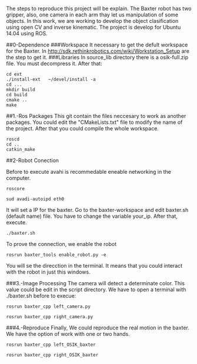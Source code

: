 The steps to reproduce this project will be explain. The Baxter robot has two gripper, also, one camera in each arm thay let us manipulation of some objects. In this work, we are working to develop the object clasification using open CV and inverse kinematic. The project is develop for Ubuntu 14.04 using ROS. 

##0-Dependence
###Workspace
It necessary to get the defult workspace for the Baxter. In http://sdk.rethinkrobotics.com/wiki/Workstation_Setup are the step to get it. 
###Libraries
In source_lib directory there is a osik-full.zip file. You must decompress it. After that:
```
cd ext
./install-ext   ~/devel/install -a
cd ...
mkdir build
cd build
cmake ..
make
```
##1.-Ros Packages
This git contain the files neccesary to work as another packages. You could edit the "CMakeLists.txt" file to modify the name of the project. After that you could compile the whole workspace.
```
roscd 
cd ..
catkin_make
```

##2-Robot Conection


Before to execute avahi is recommedable eneable networking in the computer.
```
roscore
```




```
sud avadi-autoipd eth0
```
It will set a IP for the baxter. Go to the baxter-workspace and edit baxter.sh (default name) file. You have to change the variable your_ip. After that, execute.


```
./baxter.sh
```


To prove the connection, we enable the robot
```
rosrun baxter_tools enable_robot.py -e
```

You will se the direcction in the terminal. It means that you could interact with the robot in just this windows. 

###3.-Image Processing
The camera will detect a determinate color. This value could be edit in the script directory. We have to open a terminal with ./baxter.sh before to execue:
```
rosrun baxter_cpp left_camera.py
```
```
rosrun baxter_cpp right_camera.py
```

###4.-Reproduce
Finally, We could reproduce the real motion in the baxter. We have the option of work with one or two hands.

```
rosrun baxter_cpp left_OSIK_baxter
```

```
rosrun baxter_cpp right_OSIK_baxter
```


